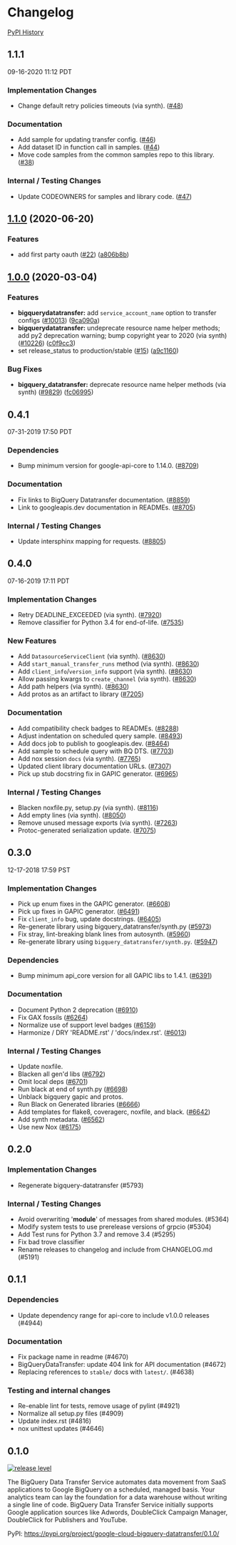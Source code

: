 # Changelog

[PyPI History][1]

[1]: https://pypi.org/project/google-cloud-bigquery-datatransfer/#history

## 1.1.1

09-16-2020 11:12 PDT


### Implementation Changes

- Change default retry policies timeouts (via synth). ([#48](https://github.com/googleapis/python-bigquery-datatransfer/pull/48))


### Documentation

- Add sample for updating transfer config. ([#46](https://github.com/googleapis/python-bigquery-datatransfer/pull/46))
- Add dataset ID in function call in samples. ([#44](https://github.com/googleapis/python-bigquery-datatransfer/pull/44))
- Move code samples from the common samples repo to this library. ([#38](https://github.com/googleapis/python-bigquery-datatransfer/pull/38))


### Internal / Testing Changes

- Update CODEOWNERS for samples and library code. ([#47](https://github.com/googleapis/python-bigquery-datatransfer/pull/47))

## [1.1.0](https://www.github.com/googleapis/python-bigquery-datatransfer/compare/v1.0.0...v1.1.0) (2020-06-20)


### Features

* add first party oauth ([#22](https://www.github.com/googleapis/python-bigquery-datatransfer/issues/22)) ([a806b8b](https://www.github.com/googleapis/python-bigquery-datatransfer/commit/a806b8b3d0e3213f1488563f25504a27af9a9cda))

## [1.0.0](https://www.github.com/googleapis/python-bigquery-datatransfer/compare/v0.4.1...v1.0.0) (2020-03-04)


### Features

* **bigquerydatatransfer:** add `service_account_name` option to transfer configs ([#10013](https://www.github.com/googleapis/python-bigquery-datatransfer/issues/10013)) ([9ca090a](https://www.github.com/googleapis/python-bigquery-datatransfer/commit/9ca090af431092bc4286fa4443dd0dc0141f6de6))
* **bigquerydatatransfer:** undeprecate resource name helper methods; add py2 deprecation warning; bump copyright year to 2020 (via synth) ([#10226](https://www.github.com/googleapis/python-bigquery-datatransfer/issues/10226)) ([c0f9cc3](https://www.github.com/googleapis/python-bigquery-datatransfer/commit/c0f9cc398e5558002c79a875809bb6cd1a98a8a4))
* set release_status to production/stable ([#15](https://www.github.com/googleapis/python-bigquery-datatransfer/issues/15)) ([a9c1160](https://www.github.com/googleapis/python-bigquery-datatransfer/commit/a9c1160475dbc327e8cc5da3b5aee3ceaa618bd3))


### Bug Fixes

* **bigquery_datatransfer:** deprecate resource name helper methods (via synth) ([#9829](https://www.github.com/googleapis/python-bigquery-datatransfer/issues/9829)) ([fc06995](https://www.github.com/googleapis/python-bigquery-datatransfer/commit/fc0699549479cc3e34e217f9e588f5128107ba89))

## 0.4.1

07-31-2019 17:50 PDT


### Dependencies
- Bump minimum version for google-api-core to 1.14.0. ([#8709](https://github.com/googleapis/google-cloud-python/pull/8709))

### Documentation
- Fix links to BigQuery Datatransfer documentation. ([#8859](https://github.com/googleapis/google-cloud-python/pull/8859))
- Link to googleapis.dev documentation in READMEs. ([#8705](https://github.com/googleapis/google-cloud-python/pull/8705))

### Internal / Testing Changes
- Update intersphinx mapping for requests. ([#8805](https://github.com/googleapis/google-cloud-python/pull/8805))

## 0.4.0

07-16-2019 17:11 PDT

### Implementation Changes

- Retry DEADLINE_EXCEEDED (via synth). ([#7920](https://github.com/googleapis/google-cloud-python/pull/7920))
- Remove classifier for Python 3.4 for end-of-life. ([#7535](https://github.com/googleapis/google-cloud-python/pull/7535))

### New Features

- Add `DatasourceServiceClient` (via synth). ([#8630](https://github.com/googleapis/google-cloud-python/pull/8630))
- Add `start_manual_transfer_runs` method (via synth). ([#8630](https://github.com/googleapis/google-cloud-python/pull/8630))
- Add `client_info`/`version_info` support (via synth). ([#8630](https://github.com/googleapis/google-cloud-python/pull/8630))
- Allow passing kwargs to `create_channel` (via synth). ([#8630](https://github.com/googleapis/google-cloud-python/pull/8630))
- Add path helpers (via synth). ([#8630](https://github.com/googleapis/google-cloud-python/pull/8630))
- Add protos as an artifact to library ([#7205](https://github.com/googleapis/google-cloud-python/pull/7205))

### Documentation

- Add compatibility check badges to READMEs. ([#8288](https://github.com/googleapis/google-cloud-python/pull/8288))
- Adjust indentation on scheduled query sample. ([#8493](https://github.com/googleapis/google-cloud-python/pull/8493))
- Add docs job to publish to googleapis.dev. ([#8464](https://github.com/googleapis/google-cloud-python/pull/8464))
- Add sample to schedule query with BQ DTS. ([#7703](https://github.com/googleapis/google-cloud-python/pull/7703))
- Add nox session `docs` (via synth). ([#7765](https://github.com/googleapis/google-cloud-python/pull/7765))
- Updated client library documentation URLs. ([#7307](https://github.com/googleapis/google-cloud-python/pull/7307))
- Pick up stub docstring fix in GAPIC generator. ([#6965](https://github.com/googleapis/google-cloud-python/pull/6965))

### Internal / Testing Changes

- Blacken noxfile.py, setup.py (via synth). ([#8116](https://github.com/googleapis/google-cloud-python/pull/8116))
- Add empty lines (via synth). ([#8050](https://github.com/googleapis/google-cloud-python/pull/8050))
- Remove unused message exports (via synth). ([#7263](https://github.com/googleapis/google-cloud-python/pull/7263))
- Protoc-generated serialization update. ([#7075](https://github.com/googleapis/google-cloud-python/pull/7075))

## 0.3.0

12-17-2018 17:59 PST


### Implementation Changes
- Pick up enum fixes in the GAPIC generator. ([#6608](https://github.com/googleapis/google-cloud-python/pull/6608))
- Pick up fixes in GAPIC generator. ([#6491](https://github.com/googleapis/google-cloud-python/pull/6491))
- Fix `client_info` bug, update docstrings. ([#6405](https://github.com/googleapis/google-cloud-python/pull/6405))
- Re-generate library using bigquery_datatransfer/synth.py ([#5973](https://github.com/googleapis/google-cloud-python/pull/5973))
- Fix stray, lint-breaking blank lines from autosynth. ([#5960](https://github.com/googleapis/google-cloud-python/pull/5960))
- Re-generate library using `bigquery_datatransfer/synth.py`. ([#5947](https://github.com/googleapis/google-cloud-python/pull/5947))

### Dependencies
- Bump minimum api_core version for all GAPIC libs to 1.4.1. ([#6391](https://github.com/googleapis/google-cloud-python/pull/6391))

### Documentation
- Document Python 2 deprecation ([#6910](https://github.com/googleapis/google-cloud-python/pull/6910))
- Fix GAX fossils ([#6264](https://github.com/googleapis/google-cloud-python/pull/6264))
- Normalize use of support level badges ([#6159](https://github.com/googleapis/google-cloud-python/pull/6159))
- Harmonize / DRY 'README.rst' / 'docs/index.rst'. ([#6013](https://github.com/googleapis/google-cloud-python/pull/6013))

### Internal / Testing Changes
- Update noxfile.
- Blacken all gen'd libs ([#6792](https://github.com/googleapis/google-cloud-python/pull/6792))
- Omit local deps ([#6701](https://github.com/googleapis/google-cloud-python/pull/6701))
- Run black at end of synth.py ([#6698](https://github.com/googleapis/google-cloud-python/pull/6698))
- Unblack bigquery gapic and protos.
- Run Black on Generated libraries ([#6666](https://github.com/googleapis/google-cloud-python/pull/6666))
- Add templates for flake8, coveragerc, noxfile, and black. ([#6642](https://github.com/googleapis/google-cloud-python/pull/6642))
- Add synth metadata. ([#6562](https://github.com/googleapis/google-cloud-python/pull/6562))
- Use new Nox ([#6175](https://github.com/googleapis/google-cloud-python/pull/6175))

## 0.2.0

### Implementation Changes
- Regenerate bigquery-datatransfer (#5793)

### Internal / Testing Changes
- Avoid overwriting '__module__' of messages from shared modules. (#5364)
- Modify system tests to use prerelease versions of grpcio (#5304)
- Add Test runs for Python 3.7 and remove 3.4 (#5295)
- Fix bad trove classifier
- Rename releases to changelog and include from CHANGELOG.md (#5191)

## 0.1.1

### Dependencies

- Update dependency range for api-core to include v1.0.0 releases (#4944)

### Documentation

- Fix package name in readme (#4670)
- BigQueryDataTransfer: update 404 link for API documentation (#4672)
- Replacing references to `stable/` docs with `latest/`. (#4638)

### Testing and internal changes

- Re-enable lint for tests, remove usage of pylint (#4921)
- Normalize all setup.py files (#4909)
- Update index.rst (#4816)
- nox unittest updates (#4646)

## 0.1.0

[![release level](https://img.shields.io/badge/release%20level-alpha-orange.svg?style&#x3D;flat)](https://cloud.google.com/terms/launch-stages)

The BigQuery Data Transfer Service automates data movement from SaaS
applications to Google BigQuery on a scheduled, managed basis. Your analytics
team can lay the foundation for a data warehouse without writing a single line
of code. BigQuery Data Transfer Service initially supports Google application
sources like Adwords, DoubleClick Campaign Manager, DoubleClick for Publishers
and YouTube.

PyPI: https://pypi.org/project/google-cloud-bigquery-datatransfer/0.1.0/
